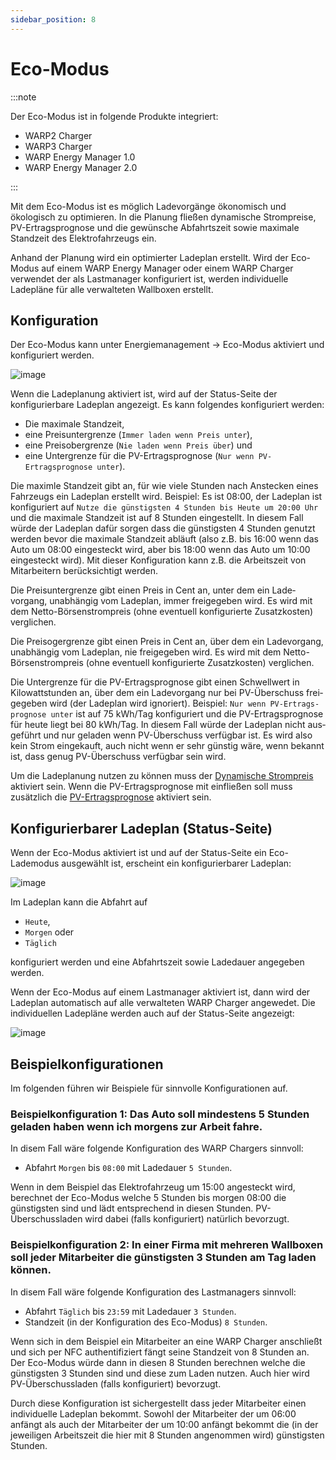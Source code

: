 ```yaml
---
sidebar_position: 8
---
```


# Eco-Modus

:::note

Der Eco-Modus ist in folgende Produkte integriert:

* WARP2 Charger
* WARP3 Charger
* WARP Energy Manager 1.0
* WARP Energy Manager 2.0

:::

Mit dem Eco-Modus ist es möglich Ladevorgänge ökonomisch und ökologisch zu optimieren.
In die Planung fließen dynamische Strompreise, PV-Ertragsprognose und die
gewünsche Abfahrtszeit sowie maximale Standzeit des Elektrofahrzeugs ein.

Anhand der Planung wird ein optimierter Ladeplan erstellt. Wird der Eco-Modus auf einem
WARP Energy Manager oder einem WARP Charger verwendet der als Lastmanager konfiguriert ist,
werden individuelle Ladepläne für alle verwalteten Wallboxen erstellt.

## Konfiguration

Der Eco-Modus kann unter Energiemanagement -> Eco-Modus aktiviert und konfiguriert werden.

![image](/img/eco_mode/configuration.png)

Wenn die Ladeplanung aktiviert ist, wird auf der Status-Seite der konfigurierbare Ladeplan angezeigt.
Es kann folgendes konfiguriert werden:

* Die maximale Standzeit,
* eine Preisuntergrenze (`Immer laden wenn Preis unter`),
* eine Preisobergrenze (`Nie laden wenn Preis über`) und
* eine Untergrenze für die PV-Ertragsprognose (`Nur wenn PV-Ertragsprognose unter`).

Die maximle Standzeit gibt an, für wie viele Stunden nach Anstecken eines Fahrzeugs ein Ladeplan erstellt wird. Beispiel: Es ist 08:00, der Ladeplan ist kon­figu­riert auf `Nutze die güns­tigs­ten 4 Stunden bis Heute um 20:00 Uhr` und die maximale Standzeit ist auf 8 Stunden ein­ge­stellt. In diesem Fall würde der Ladeplan dafür sorgen dass die güns­tigs­ten 4 Stunden genutzt werden bevor die maximale Standzeit abläuft (also z.B. bis 16:00 wenn das Auto um 08:00 ein­ge­steckt wird, aber bis 18:00 wenn das Auto um 10:00 ein­ge­steckt wird). Mit dieser Kon­figura­tion kann z.B. die Arbeitszeit von Mitarbeitern be­rück­sich­tigt werden.

Die Preisuntergrenze gibt einen Preis in Cent an, unter dem ein Lade­vorgang, un­ab­hän­gig vom Ladeplan, immer frei­gegeben wird. Es wird mit dem Netto-Börs­en­strom­preis (ohne eventuell konfigurierte Zu­satz­kos­ten) verglichen.

Die Preisogergrenze gibt einen Preis in Cent an, über dem ein Lade­vorgang, un­ab­hän­gig vom Ladeplan, nie frei­gegeben wird. Es wird mit dem Netto-Börs­en­strom­preis (ohne eventuell konfigurierte Zu­satz­kos­ten) verglichen.

Die Untergrenze für die PV-Ertragsprognose gibt einen Schwell­wert in Kilowattstunden an, über dem ein Lade­vorgang nur bei PV-Über­schuss frei­gegeben wird (der Ladeplan wird ignoriert). Beispiel: `Nur wenn PV-Er­trags­pro­gno­se unter` ist auf 75 kWh/Tag kon­figu­riert und die PV-Er­trags­pro­gno­se für heute liegt bei 80 kWh/Tag. In diesem Fall würde der Ladeplan nicht aus­geführt und nur geladen wenn PV-Über­schuss verfügbar ist. Es wird also kein Strom eingekauft, auch nicht wenn er sehr günstig wäre, wenn bekannt ist, dass genug PV-Über­schuss verfügbar sein wird.

Um die Ladeplanung nutzen zu können muss der [Dynamische Strompreis](/docs/webinterface/energy_management/dynamic_tariffs.md) aktiviert sein. Wenn die PV-Ertragsprognose mit einfließen soll muss zusätzlich die [PV-Ertragsprognose](/docs/webinterface/energy_management/solar_forecast.md) aktiviert sein.

## Konfigurierbarer Ladeplan (Status-Seite)

Wenn der Eco-Modus aktiviert ist und auf der Status-Seite ein Eco-Lademodus ausgewählt ist, erscheint ein konfigurierbarer Ladeplan:

![image](/img/eco_mode/charge_plan.png)

Im Ladeplan kann die Abfahrt auf

* `Heute`,
* `Morgen` oder
* `Täglich`

konfiguriert werden und eine Abfahrtszeit sowie Ladedauer angegeben werden.

Wenn der Eco-Modus auf einem Lastmanager aktiviert ist, dann wird der Ladeplan automatisch auf alle verwalteten WARP Charger angewedet. Die individuellen Ladepläne werden auch auf der Status-Seite angezeigt:

![image](/img/eco_mode/charge_plan_multi.png)

## Beispielkonfigurationen

Im folgenden führen wir Beispiele für sinnvolle Konfigurationen auf.

### Beispielkonfiguration 1: Das Auto soll mindestens 5 Stunden geladen haben wenn ich morgens zur Arbeit fahre.

In disem Fall wäre folgende Konfiguration des WARP Chargers sinnvoll:

* Abfahrt `Morgen` bis `08:00` mit Ladedauer `5 Stunden`.

Wenn in dem Beispiel das Elektrofahrzeug um 15:00 angesteckt wird, berechnet der Eco-Modus welche 5 Stunden bis morgen 08:00 die günstigsten sind und lädt entsprechend in diesen Stunden. PV-Überschussladen wird dabei (falls konfiguriert) natürlich bevorzugt.

### Beispielkonfiguration 2: In einer Firma mit mehreren Wallboxen soll jeder Mitarbeiter die günstigsten 3 Stunden am Tag laden können.

In disem Fall wäre folgende Konfiguration des Lastmanagers sinnvoll:

* Abfahrt `Täglich` bis `23:59` mit Ladedauer `3 Stunden`.
* Standzeit (in der Konfiguration des Eco-Modus) `8 Stunden`.

Wenn sich in dem Beispiel ein Mitarbeiter an eine WARP Charger anschließt und sich per NFC authentifiziert fängt seine Standzeit von 8 Stunden an. Der Eco-Modus würde dann in diesen 8 Stunden berechnen welche die günstigsten 3 Stunden sind und diese zum Laden nutzen. Auch hier wird PV-Überschussladen (falls konfiguriert) bevorzugt.

Durch diese Konfiguration ist sichergestellt dass jeder Mitarbeiter einen individuelle Ladeplan bekommt. Sowohl der Mitarbeiter der um 06:00 anfängt als auch der Mitarbeiter der um 10:00 anfängt bekommt die (in der jeweiligen Arbeitszeit die hier mit 8 Stunden angenommen wird) günstigsten Stunden.
